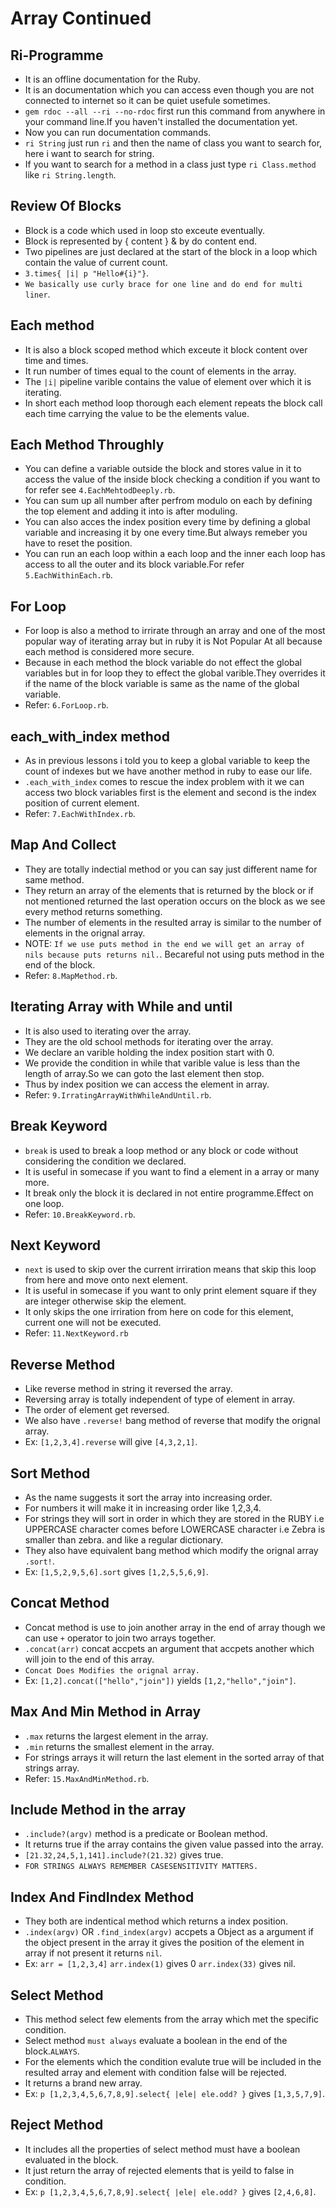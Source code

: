 # Array Continued
 ## Ri-Programme
  - It is an offline documentation for the Ruby.
  - It is an documentation which you can access even though you are not connected to internet so it can be quiet usefule sometimes.
  - `gem rdoc --all --ri --no-rdoc` first run this command from anywhere in your command line.If you haven't installed the documentation yet.
  - Now you can run documentation commands.
  - `ri String` just run `ri` and then the name of class you want to search for, here i want to search for string.
  - If you want to search for a method in a class just type `ri Class.method` like `ri String.length`.

 ## Review Of Blocks
  - Block is a code which used in loop sto exceute eventually.
  - Block is represented by { content } & by do content end.
  - Two pipelines are just declared at the start of the block in a loop which contain the value of current count.
  - `3.times{ |i| p "Hello#{i}"}`.
  - `We basically use curly brace for one line and do end for multi liner`.

 ## Each method
  - It is also a block scoped method which exceute it block content over time and times.
  - It run number of times equal to the count of elements in the array.
  - The `|i|` pipeline varible contains the value of element over which it is iterating.
  - In short each method loop thorough each element repeats the block call each time carrying the value to be the elements value.

 ## Each Method Throughly
  - You can define a variable outside the block and stores value in it to access the value of the inside block checking a condition if you want to for refer see `4.EachMehtodDeeply.rb`.
  - You can sum up all number after perfrom modulo on each by defining the top element and adding it into is after moduling.
  - You can also acces the index position every time by defining a global variable and increasing it by one every time.But always remeber you have to reset the position.
  - You can run an each loop within a each loop and the inner each loop has access to all the outer and its block variable.For refer `5.EachWithinEach.rb`.

 ## For Loop
  - For loop is also a method to irrirate through an array and one of the most popular way of iterating array but in ruby it is Not Popular At all because each method is considered more secure.
  - Because in each method the block variable do not effect the global variables but in for loop they to effect the global varible.They overrides it if the name of the block variable is same as the name of the global variable.
  - Refer: `6.ForLoop.rb`.

 ## each_with_index method
  - As in previous lessons i told you to keep a global variable to keep the count of indexes but we have another method in ruby to ease our life.
  - `.each_with_index` comes to rescue the index problem with it we can access two block variables first is the element and second is the index position of current element.
  - Refer: `7.EachWithIndex.rb`.

 ## Map And Collect
  - They are totally indectial method or you can say just different name for same method.
  - They return an array of the elements that is returned by the block or if not mentioned returned the last operation occurs on the block as we see every method returns something.
  - The number of elements in the resulted array is similar to the number of elements in the orignal array.
  - NOTE: `If we use puts method in the end we will get an array of nils because puts returns nil.`. Becareful not using puts method in the end of the block.
  - Refer: `8.MapMethod.rb`.

 ## Iterating Array with While and until
  - It is also used to iterating over the array.
  - They are the old school methods for iterating over the array.
  - We declare an varible holding the index position start with 0.
  - We provide the condition in while that varible value is less than the length of array.So we can goto the last element then stop.
  - Thus by index position we can access the element in array.
  - Refer: `9.IrratingArrayWithWhileAndUntil.rb`.

 ## Break Keyword
  - `break` is used to break a loop method or any block or code without considering the condition we declared.
  - It is useful in somecase if you want to find a element in a array or many more.
  - It break only the block it is declared in not entire programme.Effect on one loop.
  - Refer: `10.BreakKeyword.rb`.

 ## Next Keyword
  - `next` is used to skip over the current irriration means that skip this loop from here and move onto next element.
  - It is useful in somecase if you want to only print element square if they are integer otherwise skip the element.
  - It only skips the one irriration from here on code for this element, current one will not be executed.
  - Refer: `11.NextKeyword.rb`

 ## Reverse Method
  - Like reverse method in string it reversed the array.
  - Reversing array is totally independent of type of element in array.
  - The order of element get reversed.
  - We also have `.reverse!` bang method of reverse that modify the orignal array.
  - Ex: `[1,2,3,4].reverse` will give `[4,3,2,1]`.

 ## Sort Method
  - As the name suggests it sort the array into increasing order.
  - For numbers it will make it in increasing order like 1,2,3,4.
  - For strings they will sort in order in which they are stored in the RUBY i.e UPPERCASE character comes before LOWERCASE character i.e Zebra is smaller than zebra. and like a regular dictionary.
  - They also have equivalent bang method which modify the orignal array `.sort!`.
  - Ex: `[1,5,2,9,5,6].sort` gives `[1,2,5,5,6,9]`.

 ## Concat Method
  - Concat method is use to join another array in the end of array though we can use `+` operator to join two arrays together.
  - `.concat(arr)` concat accpets an argument that accpets another which will join to the end of this array.
  - `Concat Does Modifies the orignal array.`
  - Ex: `[1,2].concat(["hello","join"])` yields `[1,2,"hello","join"]`.

 ## Max And Min Method in Array
  - `.max` returns the largest element in the array.
  - `.min` returns the smallest element in the array.
  - For strings arrays it will return the last element in the sorted array of that strings array.
  - Refer: `15.MaxAndMinMethod.rb`.

 ## Include Method in the array 
  - `.include?(argv)` method is a predicate or Boolean method.
  - It returns true if the array contains the given value passed into the array.
  - `[21.32,24,5,1,141].include?(21.32)` gives true.
  - `FOR STRINGS ALWAYS REMEMBER CASESENSITIVITY MATTERS.`

 ## Index And FindIndex Method
  - They both are indentical method which returns a index position.
  - `.index(argv)` OR `.find_index(argv)` accpets a Object as a argument if the object present in the array it gives the position of the element in array if not present it returns `nil`.
  - Ex: `arr = [1,2,3,4]` `arr.index(1)` gives 0 `arr.index(33)` gives nil.

 ## Select Method
  - This method select few elements from the array which met the specific condition.
  - Select method `must always` evaluate a boolean in the end of the block.`ALWAYS`.
  - For the elements which the condition evalute true will be included in the resulted array and element with condition false will be rejected.
  - It returns a brand new array.
  - Ex: `p [1,2,3,4,5,6,7,8,9].select{ |ele| ele.odd? }` gives `[1,3,5,7,9]`.
 
 ## Reject Method
  - It includes all the properties of select method must have a boolean evaluated in the block.
  - It just return the array of rejected elements that is yeild to false in condition.
  - Ex: `p [1,2,3,4,5,6,7,8,9].select{ |ele| ele.odd? }` gives `[2,4,6,8]`.